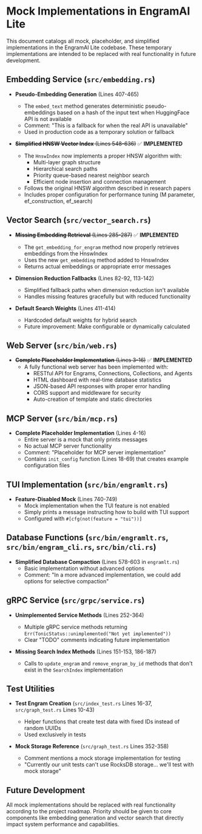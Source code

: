 # Mock Implementations in EngramAI Lite

This document catalogs all mock, placeholder, and simplified implementations in the EngramAI Lite codebase. These temporary implementations are intended to be replaced with real functionality in future development.

## Embedding Service (`src/embedding.rs`)

- **Pseudo-Embedding Generation** (Lines 407-465)
  - The `embed_text` method generates deterministic pseudo-embeddings based on a hash of the input text when HuggingFace API is not available
  - Comment: "This is a fallback for when the real API is unavailable"
  - Used in production code as a temporary solution or fallback

- ~~**Simplified HNSW Vector Index** (Lines 548-636)~~ ✅ **IMPLEMENTED**
  - The `HnswIndex` now implements a proper HNSW algorithm with:
    - Multi-layer graph structure
    - Hierarchical search paths
    - Priority queue-based nearest neighbor search
    - Efficient node insertion and connection management
  - Follows the original HNSW algorithm described in research papers
  - Includes proper configuration for performance tuning (M parameter, ef_construction, ef_search)

## Vector Search (`src/vector_search.rs`)

- ~~**Missing Embedding Retrieval** (Lines 285-287)~~ ✅ **IMPLEMENTED**
  - The `get_embedding_for_engram` method now properly retrieves embeddings from the HnswIndex
  - Uses the new `get_embedding` method added to HnswIndex
  - Returns actual embeddings or appropriate error messages

- **Dimension Reduction Fallbacks** (Lines 82-92, 113-142)
  - Simplified fallback paths when dimension reduction isn't available
  - Handles missing features gracefully but with reduced functionality

- **Default Search Weights** (Lines 411-414)
  - Hardcoded default weights for hybrid search
  - Future improvement: Make configurable or dynamically calculated

## Web Server (`src/bin/web.rs`)

- ~~**Complete Placeholder Implementation** (Lines 3-16)~~ ✅ **IMPLEMENTED**
  - A fully functional web server has been implemented with:
    - RESTful API for Engrams, Connections, Collections, and Agents
    - HTML dashboard with real-time database statistics
    - JSON-based API responses with proper error handling
    - CORS support and middleware for security
    - Auto-creation of template and static directories

## MCP Server (`src/bin/mcp.rs`)

- **Complete Placeholder Implementation** (Lines 4-16)
  - Entire server is a mock that only prints messages
  - No actual MCP server functionality
  - Comment: "Placeholder for MCP server implementation"
  - Contains `init_config` function (Lines 18-69) that creates example configuration files

## TUI Implementation (`src/bin/engramlt.rs`)

- **Feature-Disabled Mock** (Lines 740-749)
  - Mock implementation when the TUI feature is not enabled
  - Simply prints a message instructing how to build with TUI support
  - Configured with `#[cfg(not(feature = "tui"))]`

## Database Functions (`src/bin/engramlt.rs`, `src/bin/engram_cli.rs`, `src/bin/cli.rs`)

- **Simplified Database Compaction** (Lines 578-603 in `engramlt.rs`)
  - Basic implementation without advanced options
  - Comment: "In a more advanced implementation, we could add options for selective compaction"

## gRPC Service (`src/grpc/service.rs`)

- **Unimplemented Service Methods** (Lines 252-364)
  - Multiple gRPC service methods returning `Err(TonicStatus::unimplemented("Not yet implemented"))`
  - Clear "TODO" comments indicating future implementation
  
- **Missing Search Index Methods** (Lines 151-153, 186-187)
  - Calls to `update_engram` and `remove_engram_by_id` methods that don't exist in the `SearchIndex` implementation

## Test Utilities

- **Test Engram Creation** (`src/index_test.rs` Lines 16-37, `src/graph_test.rs` Lines 10-43)
  - Helper functions that create test data with fixed IDs instead of random UUIDs
  - Used exclusively in tests

- **Mock Storage Reference** (`src/graph_test.rs` Lines 352-358)
  - Comment mentions a mock storage implementation for testing
  - "Currently our unit tests can't use RocksDB storage... we'll test with mock storage"

## Future Development

All mock implementations should be replaced with real functionality according to the project roadmap. Priority should be given to core components like embedding generation and vector search that directly impact system performance and capabilities.